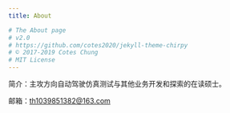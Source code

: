 ```yaml
---
title: About

# The About page
# v2.0
# https://github.com/cotes2020/jekyll-theme-chirpy
# © 2017-2019 Cotes Chung
# MIT License
---
```


简介：主攻方向自动驾驶仿真测试与其他业务开发和探索的在读硕士。

邮箱：th1039851382@163.com
